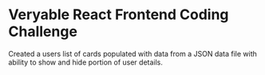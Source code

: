 # Veryable React Frontend Coding Challenge

Created a users list of cards populated with data from a JSON data file with ability to show and hide portion of user details. 
